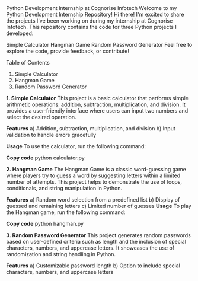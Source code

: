 <head>Python Development Internship at Cognorise Infotech</head>
Welcome to my Python Development Internship Repository!
Hi there! I'm excited to share the projects I've been working on during my internship at Cognorise Infotech. This repository contains the code for three Python projects I developed:

Simple Calculator
Hangman Game
Random Password Generator
Feel free to explore the code, provide feedback, or contribute!

Table of Contents
1. Simple Calculator
2. Hangman Game
3. Random Password Generator

**1. Simple Calculator**
This project is a basic calculator that performs simple arithmetic operations: addition, subtraction, multiplication, and division. It provides a user-friendly interface where users can input two numbers and select the desired operation.

**Features**
a) Addition, subtraction, multiplication, and division
b) Input validation to handle errors gracefully 

**Usage**
  To use the calculator, run the following command:

**Copy code**
  python calculator.py

**2. Hangman Game**
The Hangman Game is a classic word-guessing game where players try to guess a word by suggesting letters within a limited number of attempts. This project helps to demonstrate the use of loops, conditionals, and string manipulation in Python.

**Features**
a) Random word selection from a predefined list
b) Display of guessed and remaining letters
c) Limited number of guesses
**Usage**
  To play the Hangman game, run the following command:

**Copy code**
  python hangman.py

**3. Random Password Generator**
This project generates random passwords based on user-defined criteria such as length and the inclusion of special characters, numbers, and uppercase letters. It showcases the use of randomization and string handling in Python.

**Features**
a) Customizable password length
b) Option to include special characters, numbers, and uppercase letters
